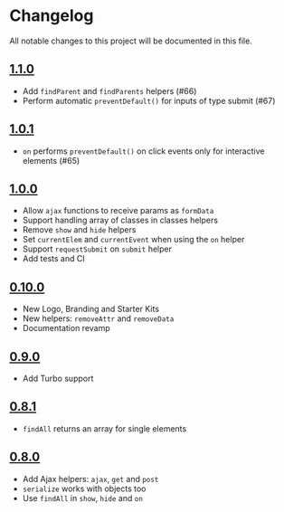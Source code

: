 # Changelog

All notable changes to this project will be documented in this file.

## [1.1.0]

- Add `findParent` and `findParents` helpers (#66)
- Perform automatic `preventDefault()` for inputs of type submit (#67)

## [1.0.1]

- `on` performs `preventDefault()` on click events only for interactive elements (#65)

## [1.0.0]

- Allow `ajax` functions to receive params as `formData`
- Support handling array of classes in classes helpers
- Remove `show` and `hide` helpers
- Set `currentElem` and `currentEvent` when using the `on` helper
- Support `requestSubmit` on `submit` helper
- Add tests and CI

## [0.10.0]

- New Logo, Branding and Starter Kits
- New helpers: `removeAttr` and `removeData`
- Documentation revamp

## [0.9.0]

- Add Turbo support

## [0.8.1]

- `findAll` returns an array for single elements

## [0.8.0]

- Add Ajax helpers: `ajax`, `get` and `post`
- `serialize` works with objects too
- Use `findAll` in `show`, `hide` and `on`

[1.1.0]: https://github.com/ralixjs/ralix/compare/v1.0.1...v1.1.0
[1.0.1]: https://github.com/ralixjs/ralix/compare/v1.0.0...v1.0.1
[1.0.0]: https://github.com/ralixjs/ralix/compare/v0.10.0...v1.0.0
[0.10.0]: https://github.com/ralixjs/ralix/compare/v0.9.0...v0.10.0
[0.9.0]: https://github.com/ralixjs/ralix/compare/v0.8.1...v0.9.0
[0.8.1]: https://github.com/ralixjs/ralix/compare/v0.8.0...v0.8.1
[0.8.0]: https://github.com/ralixjs/ralix/compare/v0.7.4...v0.8.0

